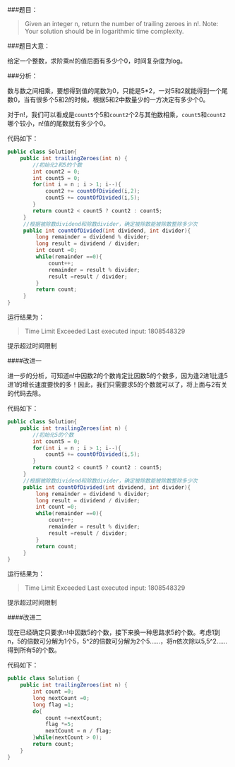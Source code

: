 ###题目：

> Given an integer n, return the number of trailing zeroes in n!.
> Note: Your solution should be in logarithmic time complexity.


###题目大意：

给定一个整数，求阶乘n!的值后面有多少个0，时间复杂度为log。

###分析：

数与数之间相乘，要想得到值的尾数为0，只能是5*2，一对5和2就能得到一个尾数0，当有很多个5和2的时候，根据5和2中数量少的一方决定有多少个0。

对于n!，我们可以看成是`count5`个5和`count2`个2与其他数相乘，`count5`和`count2`哪个较小，n!值的尾数就有多少个0。

代码如下：

```java
public class Solution{
    public int trailingZeroes(int n) {
    	//初始化2和5的个数
        int count2 = 0;
        int count5 = 0;
        for(int i = n ; i > 1; i--){
            count2 += countOfDivided(i,2);
            count5 += countOfDivided(i,5);
        }
        return count2 < count5 ? count2 : count5;
     }
     //根据被除数dividend和除数divider，确定被除数能被除数整除多少次
     public int countOfDivided(int dividend, int divider){
         long remainder = dividend % divider;
         long result = dividend / divider;
         int count =0;
         while(remainder ==0){
             count++;
             remainder = result % divider;
             result =result / divider;
         }
         return count;
     }
}
```

运行结果为：
> Time Limit Exceeded
> Last executed input:	1808548329

提示超过时间限制

####改进一

进一步的分析，可知道n!中因数2的个数肯定比因数5的个数多，因为逢2进1比逢5进1的增长速度要快的多！因此，我们只需要求5的个数就可以了，将上面与2有关的代码去除。

代码如下：

```java
public class Solution{
    public int trailingZeroes(int n) {
    	//初始化5的个数
        int count5 = 0;
        for(int i = n ; i > 1; i--){
            count5 += countOfDivided(i,5);
        }
        return count2 < count5 ? count2 : count5;
     }
     //根据被除数dividend和除数divider，确定被除数能被除数整除多少次
     public int countOfDivided(int dividend, int divider){
         long remainder = dividend % divider;
         long result = dividend / divider;
         int count =0;
         while(remainder ==0){
             count++;
             remainder = result % divider;
             result =result / divider;
         }
         return count;
     }
}
```

运行结果为：

> Time Limit Exceeded
> Last executed input:	1808548329

提示超过时间限制

####改进二

现在已经确定只要求n!中因数5的个数，接下来换一种思路求5的个数。考虑1到n，5的倍数可分解为1个5，5^2的倍数可分解为2个5……，将n依次除以5,5^2……得到所有5的个数。


代码如下：

```java
public class Solution {
    public int trailingZeroes(int n) {
        int count =0;
        long nextCount =0;
        long flag =1;
        do{
            count +=nextCount;
            flag *=5;
            nextCount = n / flag;
        }while(nextCount > 0);
        return count;
    }
}
```